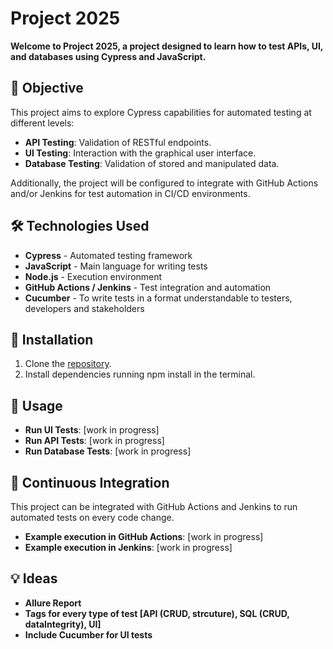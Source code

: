 # Project 2025

**Welcome to Project 2025, a project designed to learn how to test APIs, UI, and databases using Cypress and JavaScript.**  

## 🚀 Objective

This project aims to explore Cypress capabilities for automated testing at different levels:

* **API Testing**: Validation of RESTful endpoints.
* **UI Testing**: Interaction with the graphical user interface.
* **Database Testing**: Validation of stored and manipulated data.

Additionally, the project will be configured to integrate with GitHub Actions and/or Jenkins for test automation in CI/CD environments.

## 🛠 Technologies Used

* **Cypress** - Automated testing framework
* **JavaScript** - Main language for writing tests
* **Node.js** - Execution environment
* **GitHub Actions / Jenkins** - Test integration and automation
* **Cucumber** - To write tests in a format understandable to testers, developers and stakeholders

## 📌 Installation

1. Clone the [repository](https://github.com/francoiturco/project2025.git).
2. Install dependencies running npm install in the terminal.

## 🚦 Usage

* **Run UI Tests**: [work in progress]
* **Run API Tests**: [work in progress]
* **Run Database Tests**: [work in progress]

## 🔄 Continuous Integration

This project can be integrated with GitHub Actions and Jenkins to run automated tests on every code change.

* **Example execution in GitHub Actions**: [work in progress]
* **Example execution in Jenkins**: [work in progress]

## 💡 Ideas

* **Allure Report**
* **Tags for every type of test [API (CRUD, strcuture), SQL (CRUD, dataIntegrity), UI]**
* **Include Cucumber for UI tests**